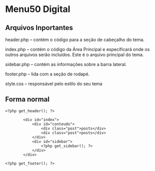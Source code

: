 # Menu50 Digital


## Arquivos Inportantes
header.php – contém o código para a seção de cabeçalho do tema.

index.php – contém o código da Área Principal e especificará onde os outros arquivos serão incluídos. Este é o arquivo principal do tema.

sidebar.php – contém as informações sobre a barra lateral.

footer.php – lida com a seção de rodapé.

style.css – responsável pelo estilo do seu tema


## Forma normal

```
<?php get_header(); ?>
 
        <div id="index">
            <div id="conteudo">
                <div class="post">posts</div>
                <div class="post">posts</div>
            </div>
            <div id="sidebar">
                <?php get_sidebar(); ?>
            </div>
        </div>

<?php get_footer(); ?>
```



